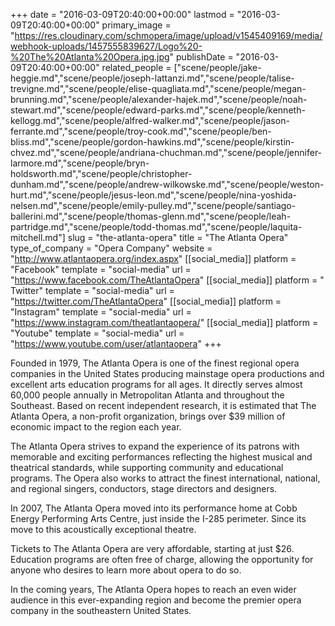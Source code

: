 +++
date = "2016-03-09T20:40:00+00:00"
lastmod = "2016-03-09T20:40:00+00:00"
primary_image = "https://res.cloudinary.com/schmopera/image/upload/v1545409169/media/webhook-uploads/1457555839627/Logo%20-%20The%20Atlanta%20Opera.jpg.jpg"
publishDate = "2016-03-09T20:40:00+00:00"
related_people = ["scene/people/jake-heggie.md","scene/people/joseph-lattanzi.md","scene/people/talise-trevigne.md","scene/people/elise-quagliata.md","scene/people/megan-brunning.md","scene/people/alexander-hajek.md","scene/people/noah-stewart.md","scene/people/edward-parks.md","scene/people/kenneth-kellogg.md","scene/people/alfred-walker.md","scene/people/jason-ferrante.md","scene/people/troy-cook.md","scene/people/ben-bliss.md","scene/people/gordon-hawkins.md","scene/people/kirstin-chvez.md","scene/people/andriana-chuchman.md","scene/people/jennifer-larmore.md","scene/people/bryn-holdsworth.md","scene/people/christopher-dunham.md","scene/people/andrew-wilkowske.md","scene/people/weston-hurt.md","scene/people/jesus-leon.md","scene/people/nina-yoshida-nelsen.md","scene/people/emily-pulley.md","scene/people/santiago-ballerini.md","scene/people/thomas-glenn.md","scene/people/leah-partridge.md","scene/people/todd-thomas.md","scene/people/laquita-mitchell.md"]
slug = "the-atlanta-opera"
title = "The Atlanta Opera"
type_of_company = "Opera Company"
website = "http://www.atlantaopera.org/index.aspx"
[[social_media]]
platform = "Facebook"
template = "social-media"
url = "https://www.facebook.com/TheAtlantaOpera"
[[social_media]]
platform = " Twitter"
template = "social-media"
url = "https://twitter.com/TheAtlantaOpera"
[[social_media]]
platform = "Instagram"
template = "social-media"
url = "https://www.instagram.com/theatlantaopera/"
[[social_media]]
platform = "Youtube"
template = "social-media"
url = "https://www.youtube.com/user/atlantaopera"
+++

Founded in 1979, The Atlanta Opera is one of the finest regional opera companies in the United States producing mainstage opera productions and excellent arts education programs for all ages. It directly serves almost 60,000 people annually in Metropolitan Atlanta and throughout the Southeast. Based on recent independent research, it is estimated that The Atlanta Opera, a non-profit organization, brings over $39 million of economic impact to the region each year.

The Atlanta Opera strives to expand the experience of its patrons with memorable and exciting performances reflecting the highest musical and theatrical standards, while supporting community and educational programs. The Opera also works to attract the finest international, national, and regional singers, conductors, stage directors and designers. 

In 2007, The Atlanta Opera moved into its performance home at Cobb Energy Performing Arts Centre, just inside the I-285 perimeter. Since its move to this acoustically exceptional theatre. 

Tickets to The Atlanta Opera are very affordable, starting at just $26. Education programs are often free of charge, allowing the opportunity for anyone who desires to learn more about opera to do so. 

In the coming years, The Atlanta Opera hopes to reach an even wider audience in this ever-expanding region and become the premier opera company in the southeastern United States.
